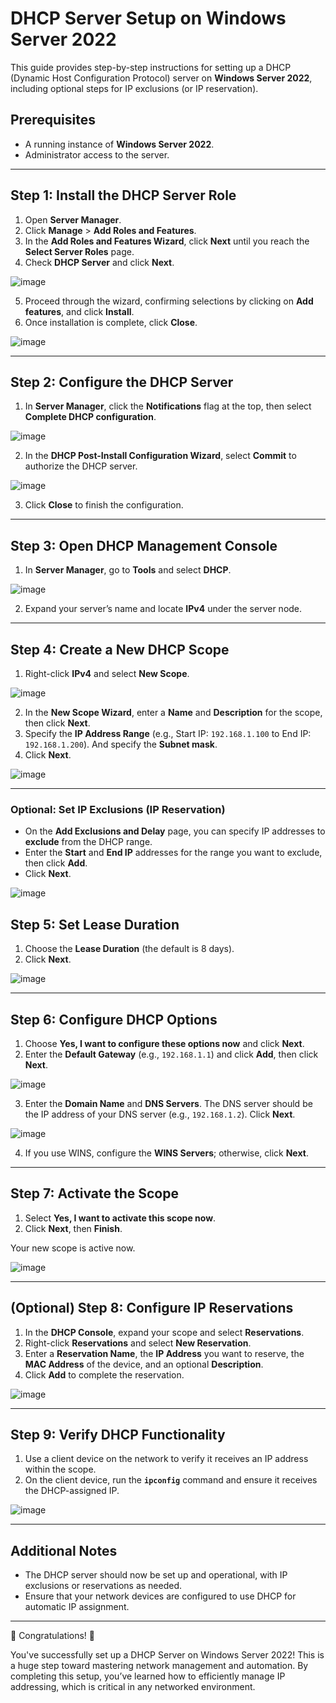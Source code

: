 # DHCP Server Setup on Windows Server 2022

This guide provides step-by-step instructions for setting up a DHCP (Dynamic Host Configuration Protocol) server on **Windows Server 2022**, including optional steps for IP exclusions (or IP reservation).

## Prerequisites

- A running instance of **Windows Server 2022**.
- Administrator access to the server.

---

## Step 1: Install the DHCP Server Role

1. Open **Server Manager**.
2. Click **Manage** > **Add Roles and Features**.
3. In the **Add Roles and Features Wizard**, click **Next** until you reach the **Select Server Roles** page.
4. Check **DHCP Server** and click **Next**.

   
![image](https://github.com/user-attachments/assets/d99afbba-1a30-4d1a-ac1e-384bee0b5541)

5. Proceed through the wizard, confirming selections by clicking on **Add features**, and click **Install**.
6. Once installation is complete, click **Close**.


![image](https://github.com/user-attachments/assets/59629917-73f7-4c9e-a125-d0a4f1eadceb)

---

## Step 2: Configure the DHCP Server

1. In **Server Manager**, click the **Notifications** flag at the top, then select **Complete DHCP configuration**.


![image](https://github.com/user-attachments/assets/2cc8f3db-20ce-48a6-b912-e175544936a0)

2. In the **DHCP Post-Install Configuration Wizard**, select **Commit** to authorize the DHCP server.


![image](https://github.com/user-attachments/assets/da1d126a-e1aa-4980-bd22-b3e2d9c80510)

3. Click **Close** to finish the configuration.

---

## Step 3: Open DHCP Management Console

1. In **Server Manager**, go to **Tools** and select **DHCP**.


![image](https://github.com/user-attachments/assets/9386a92e-2e82-41bc-95c0-15a38c2a8757)

2. Expand your server’s name and locate **IPv4** under the server node.

---

## Step 4: Create a New DHCP Scope

1. Right-click **IPv4** and select **New Scope**.


![image](https://github.com/user-attachments/assets/005c15f4-724c-4c04-91a5-4a34e2588469)

2. In the **New Scope Wizard**, enter a **Name** and **Description** for the scope, then click **Next**.
3. Specify the **IP Address Range** (e.g., Start IP: `192.168.1.100` to End IP: `192.168.1.200`). And specify the **Subnet mask**.
4. Click **Next**.


![image](https://github.com/user-attachments/assets/a9fd7134-3027-4d5f-aa55-72bfcda465af)


---

### Optional: Set IP Exclusions (IP Reservation)

- On the **Add Exclusions and Delay** page, you can specify IP addresses to **exclude** from the DHCP range.
- Enter the **Start** and **End IP** addresses for the range you want to exclude, then click **Add**.
- Click **Next**.


![image](https://github.com/user-attachments/assets/4cb439cd-b936-453d-86bd-a3a64e309d1f)


## Step 5: Set Lease Duration

1. Choose the **Lease Duration** (the default is 8 days).
2. Click **Next**.


![image](https://github.com/user-attachments/assets/edc887bc-8fc5-4ba8-ba2b-0f82b7731de7)

---

## Step 6: Configure DHCP Options

1. Choose **Yes, I want to configure these options now** and click **Next**.
2. Enter the **Default Gateway** (e.g., `192.168.1.1`) and click **Add**, then click **Next**.


![image](https://github.com/user-attachments/assets/dd4f859d-79b3-4bcb-8045-028547c1fb34)

3. Enter the **Domain Name** and **DNS Servers**. The DNS server should be the IP address of your DNS server (e.g., `192.168.1.2`). Click **Next**.

![image](https://github.com/user-attachments/assets/a8e4cea2-c021-4659-9a10-3f2927560447)

4. If you use WINS, configure the **WINS Servers**; otherwise, click **Next**.

---

## Step 7: Activate the Scope

1. Select **Yes, I want to activate this scope now**.
2. Click **Next**, then **Finish**.

Your new scope is active now.

![image](https://github.com/user-attachments/assets/fc2e4c53-45de-49ca-ba31-f3bcc7eb0cd6)

---

## (Optional) Step 8: Configure IP Reservations

1. In the **DHCP Console**, expand your scope and select **Reservations**.
2. Right-click **Reservations** and select **New Reservation**.
3. Enter a **Reservation Name**, the **IP Address** you want to reserve, the **MAC Address** of the device, and an optional **Description**.
4. Click **Add** to complete the reservation.


![image](https://github.com/user-attachments/assets/77c9f8f1-1012-4918-8a6d-3e56e194a12e)

---

## Step 9: Verify DHCP Functionality

1. Use a client device on the network to verify it receives an IP address within the scope.
2. On the client device, run the **`ipconfig`** command and ensure it receives the DHCP-assigned IP.


![image](https://github.com/user-attachments/assets/b9be294f-2d6c-43eb-8b05-3995f6f503ee)

---

## Additional Notes

- The DHCP server should now be set up and operational, with IP exclusions or reservations as needed.
- Ensure that your network devices are configured to use DHCP for automatic IP assignment.

---
🎉 Congratulations! 🎉

You've successfully set up a DHCP Server on Windows Server 2022! This is a huge step toward mastering network management and automation. By completing this setup, you’ve learned how to efficiently manage IP addressing, which is critical in any networked environment.
